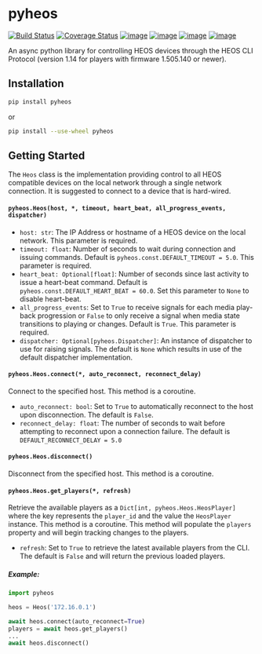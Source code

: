 # pyheos
[![Build Status](https://travis-ci.org/andrewsayre/pyheos.svg?branch=master)](https://travis-ci.org/andrewsayre/pyheos)
[![Coverage Status](https://coveralls.io/repos/github/andrewsayre/pyheos/badge.svg?branch=master)](https://coveralls.io/github/andrewsayre/pyheos?branch=master)
[![image](https://img.shields.io/pypi/v/pyheos.svg)](https://pypi.org/project/pyheos/)
[![image](https://img.shields.io/pypi/pyversions/pyheos.svg)](https://pypi.org/project/pyheos/)
[![image](https://img.shields.io/pypi/l/pyheos.svg)](https://pypi.org/project/pyheos/)
[![image](https://img.shields.io/badge/Reviewed_by-Hound-8E64B0.svg)](https://houndci.com)

An async python library for controlling HEOS devices through the HEOS CLI Protocol (version 1.14 for players with firmware 1.505.140 or newer).

## Installation
```bash
pip install pyheos
```
or
```bash
pip install --use-wheel pyheos
```

## Getting Started

The `Heos` class is the implementation providing control to all HEOS compatible devices on the local network through a single network connection.  It is suggested to connect to a device that is hard-wired.

#### `pyheos.Heos(host, *, timeout, heart_beat, all_progress_events, dispatcher)`
- `host: str`: The IP Address or hostname of a HEOS device on the local network. This parameter is required.
- `timeout: float`: Number of seconds to wait during connection and issuing commands. Default is `pyheos.const.DEFAULT_TIMEOUT = 5.0`.  This parameter is required.
- `heart_beat: Optional[float]`: Number of seconds since last activity to issue a heart-beat command. Default is `pyheos.const.DEFAULT_HEART_BEAT = 60.0`.  Set this parameter to `None` to disable heart-beat.
- `all_progress_events`: Set to `True` to receive signals for each media play-back progression or `False` to only receive a signal when media state transitions to playing or changes.  Default is `True`.  This parameter is required.
- `dispatcher: Optional[pyheos.Dispatcher]`: An instance of dispatcher to use for raising signals.  The default is `None` which results in use of the default dispatcher implementation.

#### `pyheos.Heos.connect(*, auto_reconnect, reconnect_delay)`

Connect to the specified host.  This method is a coroutine.
- `auto_reconnect: bool`: Set to `True` to automatically reconnect to the host upon disconnection.  The default is `False`.
- `reconnect_delay: float`: The number of seconds to wait before attempting to reconnect upon a connection failure. The default is `DEFAULT_RECONNECT_DELAY = 5.0`

#### `pyheos.Heos.disconnect()`

Disconnect from the specified host.  This method is a coroutine.

#### `pyheos.Heos.get_players(*, refresh)`

Retrieve the available players as a `Dict[int, pyheos.Heos.HeosPlayer]` where the key represents the `player_id` and the value the `HeosPlayer` instance.  This method is a coroutine.  This method will populate the `players` property and will begin tracking changes to the players.
- `refresh`: Set to `True` to retrieve the latest available players from the CLI. The default is `False` and will return the previous loaded players.

##### Example:
```python
import pyheos

heos = Heos('172.16.0.1')

await heos.connect(auto_reconnect=True)
players = await heos.get_players()
...
await heos.disconnect()
```